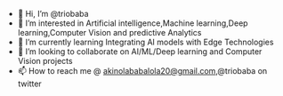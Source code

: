 - 👋 Hi, I’m @triobaba
- 👀 I’m interested in Artificial intelligence,Machine learning,Deep learning,Computer Vision and predictive Analytics 
- 🌱 I’m currently learning Integrating AI models with Edge Technologies 
- 💞️ I’m looking to collaborate on AI/ML/Deep learning and Computer Vision projects 
- 📫 How to reach me @ akinolababalola20@gmail.com,@triobaba on twitter

<!---
triobaba/triobaba is a ✨ special ✨ repository because its `README.md` (this file) appears on your GitHub profile.
You can click the Preview link to take a look at your changes.
--->

